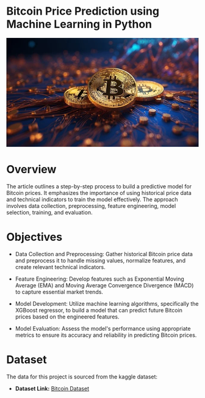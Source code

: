 # Bitcoin Price Prediction using Machine Learning in Python

![Bitcoin Image](https://github.com/pradeepyadav12/Bitcoin_Price_Prediction/blob/main/bitcoin.webp)

# Overview
The article outlines a step-by-step process to build a predictive model for Bitcoin prices. It emphasizes the importance of using historical price data and technical indicators to train the model effectively. The approach involves data collection, preprocessing, feature engineering, model selection, training, and evaluation.

# Objectives
- Data Collection and Preprocessing: Gather historical Bitcoin price data and preprocess it to handle missing values, normalize features, and create relevant technical indicators.

- Feature Engineering: Develop features such as Exponential Moving Average (EMA) and Moving Average Convergence Divergence (MACD) to capture essential market trends.

- Model Development: Utilize machine learning algorithms, specifically the XGBoost regressor, to build a model that can predict future Bitcoin prices based on the engineered features.

- Model Evaluation: Assess the model's performance using appropriate metrics to ensure its accuracy and reliability in predicting Bitcoin prices.


# Dataset
The data for this project is sourced from the kaggle dataset:
- **Dataset Link:** [Bitcoin Dataset](https://www.kaggle.com/datasets/varpit94/bitcoin-data-updated-till-26jun2021?resource=download)
